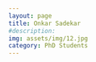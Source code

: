 ```yaml
---
layout: page
title: Onkar Sadekar
#description: 
img: assets/img/12.jpg
category: PhD Students
---
```


